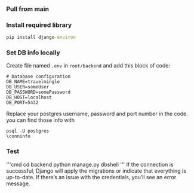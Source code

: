### Pull from main

### Install required library

```cmd
pip install django-environ
```

### Set DB info locally

Create file named `.env` in `root/backend` and add this block of code:

```.env
# Database configuration
DB_NAME=travelmingle
DB_USER=someUser
DB_PASSWORD=somePassword
DB_HOST=localhost
DB_PORT=5432
```

Replace your postgres username, password and port number in the code. you can find those info with

```psql
psql -U postgres
\conninfo
```

### Test
'''cmd
cd backend
python manage.py dbshell
'''
If the connection is successful, Django will apply the migrations or indicate that everything is up-to-date. If there’s an issue with the credentials, you’ll see an error message.